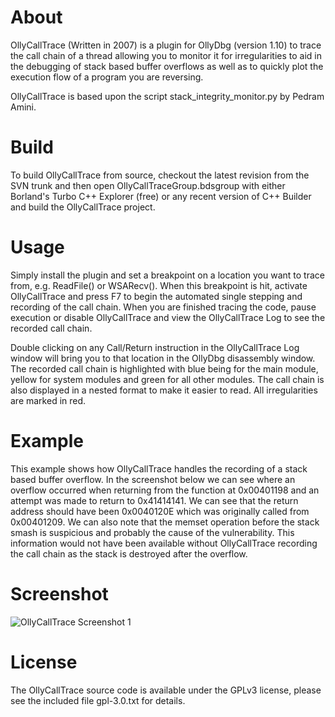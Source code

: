 About
=====

OllyCallTrace (Written in 2007) is a plugin for OllyDbg (version 1.10) to trace the call chain of a thread allowing you to monitor it for irregularities to aid in the debugging of stack based buffer overflows as well as to quickly plot the execution flow of a program you are reversing.

OllyCallTrace is based upon the script stack_integrity_monitor.py by Pedram Amini. 

Build
=====

To build OllyCallTrace from source, checkout the latest revision from the SVN trunk and then open OllyCallTraceGroup.bdsgroup with either Borland's Turbo C++ Explorer (free) or any recent version of C++ Builder and build the OllyCallTrace project. 

Usage
=====

Simply install the plugin and set a breakpoint on a location you want to trace from, e.g. ReadFile() or WSARecv(). When this breakpoint is hit, activate OllyCallTrace and press F7 to begin the automated single stepping and recording of the call chain. When you are finished tracing the code, pause execution or disable OllyCallTrace and view the OllyCallTrace Log to see the recorded call chain.

Double clicking on any Call/Return instruction in the OllyCallTrace Log window will bring you to that location in the OllyDbg disassembly window. The recorded call chain is highlighted with blue being for the main module, yellow for system modules and green for all other modules. The call chain is also displayed in a nested format to make it easier to read. All irregularities are marked in red.

Example
=======

This example shows how OllyCallTrace handles the recording of a stack based buffer overflow. In the screenshot below we can see where an overflow occurred when returning from the function at 0x00401198 and an attempt was made to return to 0x41414141. We can see that the return address should have been 0x0040120E which was originally called from 0x00401209. We can also note that the memset operation before the stack smash is suspicious and probably the cause of the vulnerability. This information would not have been available without OllyCallTrace recording the call chain as the stack is destroyed after the overflow. 

Screenshot
==========

![OllyCallTrace Screenshot 1](https://github.com/stephenfewer/OllyCallTrace/raw/master/screenshot1.gif "OllyCallTrace Screenshot 1")

License
=======

The OllyCallTrace source code is available under the GPLv3 license, please see the included file gpl-3.0.txt for details.
